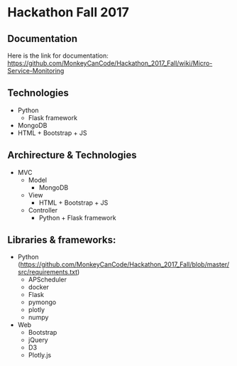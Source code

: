 # Hackathon Fall 2017

## Documentation
Here is the link for documentation: https://github.com/MonkeyCanCode/Hackathon_2017_Fall/wiki/Micro-Service-Monitoring

## Technologies
* Python
  * Flask framework
* MongoDB
* HTML + Bootstrap + JS

## Archirecture & Technologies
* MVC
  * Model 
    * MongoDB
  * View
    * HTML + Bootstrap + JS
  * Controller
    * Python + Flask framework

## Libraries & frameworks:
* Python (https://github.com/MonkeyCanCode/Hackathon_2017_Fall/blob/master/src/requirements.txt)
  * APScheduler
  * docker
  * Flask
  * pymongo
  * plotly
  * numpy
* Web
  * Bootstrap
  * jQuery
  * D3
  * Plotly.js
